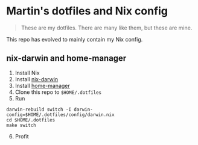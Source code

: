 # Martin's dotfiles and Nix config

> These are my dotfiles. There are many like them, but these are mine.

This repo has evolved to mainly contain my Nix config.

## nix-darwin and home-manager

1. Install Nix
2. Install [nix-darwin][nix-darwin]
3. Install [home-manager][home-manager]
4. Clone this repo to `$HOME/.dotfiles`
5. Run
```
darwin-rebuild switch -I darwin-config=$HOME/.dotfiles/config/darwin.nix
cd $HOME/.dotfiles
make switch
```
6. Profit

[nix-darwin]: https://github.com/LnL7/nix-darwin
[home-manager]: https://github.com/nix-community/home-manager
